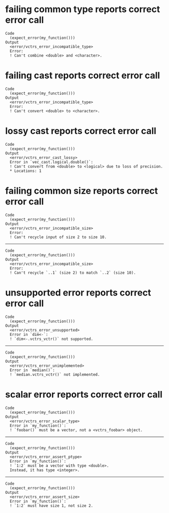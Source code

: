 # failing common type reports correct error call

    Code
      (expect_error(my_function()))
    Output
      <error/vctrs_error_incompatible_type>
      Error:
      ! Can't combine <double> and <character>.

# failing cast reports correct error call

    Code
      (expect_error(my_function()))
    Output
      <error/vctrs_error_incompatible_type>
      Error:
      ! Can't convert <double> to <character>.

# lossy cast reports correct error call

    Code
      (expect_error(my_function()))
    Output
      <error/vctrs_error_cast_lossy>
      Error in `vec_cast.logical.double()`:
      ! Can't convert from <double> to <logical> due to loss of precision.
      * Locations: 1

# failing common size reports correct error call

    Code
      (expect_error(my_function()))
    Output
      <error/vctrs_error_incompatible_size>
      Error:
      ! Can't recycle input of size 2 to size 10.

---

    Code
      (expect_error(my_function()))
    Output
      <error/vctrs_error_incompatible_size>
      Error:
      ! Can't recycle `..1` (size 2) to match `..2` (size 10).

# unsupported error reports correct error call

    Code
      (expect_error(my_function()))
    Output
      <error/vctrs_error_unsupported>
      Error in `dim<-`:
      ! `dim<-.vctrs_vctr()` not supported.

---

    Code
      (expect_error(my_function()))
    Output
      <error/vctrs_error_unimplemented>
      Error in `median()`:
      ! `median.vctrs_vctr()` not implemented.

# scalar error reports correct error call

    Code
      (expect_error(my_function()))
    Output
      <error/vctrs_error_scalar_type>
      Error in `my_function()`:
      ! `foobar()` must be a vector, not a <vctrs_foobar> object.

---

    Code
      (expect_error(my_function()))
    Output
      <error/vctrs_error_assert_ptype>
      Error in `my_function()`:
      ! `1:2` must be a vector with type <double>.
      Instead, it has type <integer>.

---

    Code
      (expect_error(my_function()))
    Output
      <error/vctrs_error_assert_size>
      Error in `my_function()`:
      ! `1:2` must have size 1, not size 2.


